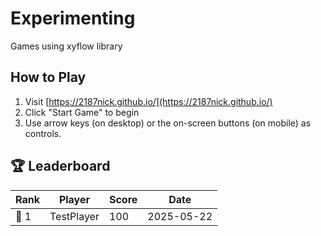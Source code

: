 # Experimenting

Games using xyflow library

## How to Play
1. Visit [https://2187nick.github.io/](https://2187nick.github.io/)
2. Click "Start Game" to begin
3. Use arrow keys (on desktop) or the on-screen buttons (on mobile) as controls.

## 🏆 Leaderboard

| Rank | Player | Score | Date |
|------|--------|-------|------|
| 🥇 1 | TestPlayer | 100 | 2025-05-22 |
